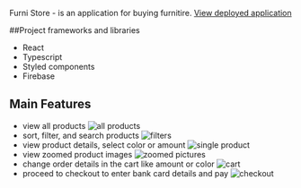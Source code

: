 Furni Store - is an application for buying furnitire. [View deployed application](https://furni-store2023.netlify.app/)

##Project frameworks and libraries
- React
- Typescript
- Styled components
- Firebase

## Main Features
- view all products
![all products](https://user-images.githubusercontent.com/55228345/231177761-d5a8415a-f948-445c-8206-bf4fc7c75553.png)
- sort, filter, and search products
![filters](https://user-images.githubusercontent.com/55228345/231177922-416de7bc-7ee0-48b1-93bf-d7886037b8a9.png)
- view product details, select color or amount
![single product](https://user-images.githubusercontent.com/55228345/231178040-bbf957b7-51c9-4f98-b468-0edec2c6e45c.png)
- view zoomed product images
![zoomed pictures](https://user-images.githubusercontent.com/55228345/231178145-7c59fe11-c98c-4533-98a9-9d90c6bcf692.png)
- change order details in the cart like amount or color
![cart](https://user-images.githubusercontent.com/55228345/231178260-dc0c80f8-dd1e-4aa9-8bfb-6ca788d935e1.png)
- proceed to checkout to enter bank card details and pay
![checkout](https://user-images.githubusercontent.com/55228345/231178833-82c63dab-1852-4812-ac53-0df02c55670c.png)
